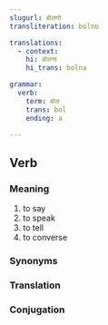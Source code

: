 ```yaml
---
slugurl: बोलणो
transliteration: bolno

translations:
  - context:
    hi: बोलना
    hi_trans: bolna

grammar: 
  verb: 
    term: बोल
    trans: bol
    ending: a

---
```


## Verb

### Meaning

<word-meanings>

1. to say
2. to speak
3. to tell
4. to converse

</word-meanings>

### Synonyms

<word-synonyms :syns="['केणो']" ></word-synonyms>

### Translation

<translation :translation="translations" ></translation>

### Conjugation

<verb-conj :grammar="grammar" ></verb-conj>
